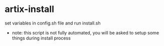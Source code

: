 # artix-install
set variables in config.sh file and run install.sh
- note: this script is not fully automated, you will be asked to setup some things during install process
